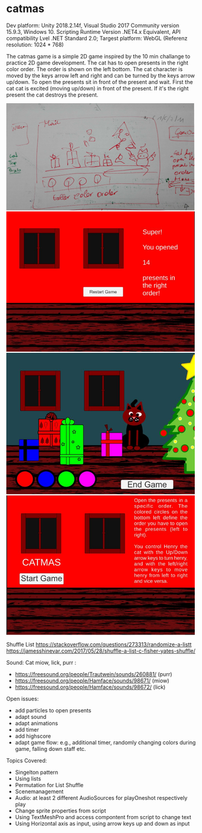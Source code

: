 # catmas
Dev platform: Unity 2018.2.14f, Visual Studio 2017 Community version 15.9.3, Windows 10. Scripting Runtime Version .NET4.x Equivalent, API compatibility Lvel .NET Standard 2.0; 
Targest platform: WebGL (Referenz resolution: 1024 * 768)

The catmas game is a simple 2D game inspired by the 10 min challange to practice 2D game development. 
The cat has to open presents in the right color order. The order is shown on the left bottom. 
The cat character is moved by the keys arrow left and right and can be turned by the keys arrow up/down. 
To open the presents sit in front of the present and wait. First the cat cat is excited (moving up/down) in front of the present.
If it's the right present the cat destroys the present. 

<div>
<img src = "./Screenshots/catmasGSconcept.jpg" width = "500">
<img src = "./Screenshots/gameOverScene.jpg" width = "500">
<img src = "./Screenshots/mainScene.jpg" width = "500">
<img src = "./Screenshots/welcomeScene.jpg" width = "500">
</div>



Shuffle List
https://stackoverflow.com/questions/273313/randomize-a-listt 
https://jamesshinevar.com/2017/05/28/shuffle-a-list-c-fisher-yates-shuffle/

Sound: Cat miow, lick, purr : 
+ https://freesound.org/people/Trautwein/sounds/260881/ (purr)
+ https://freesound.org/people/Hamface/sounds/98671/ (miow)
+ https://freesound.org/people/Hamface/sounds/98672/ (lick)

Open issues: 
+ add particles to open presents
+ adapt sound
+ adapt animations
+ add timer
+ add highscore
+ adapt game flow: e.g., additional timer, randomly changing colors during game, falling down staff etc. 

Topics Covered:
+ Singelton pattern
+ Using lists
+ Permutation for List Shuffle
+ Scenemanagement
+ Audio: at least 2 different AudioSources for playOneshot respectively play
+ Change sprite properties from script
+ Using TextMeshPro and access compontent from script to change text
+ Using Horizontal axis as input, using arrow keys up and down as input
